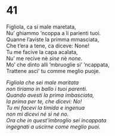 # 41  
  
Figliola, ca si male maretata,  
Nu’ ghiammo ’ncoppa a li parienti tuoi.  
Quanne l’aviste la primma mmasciata,  
Che t’era a tene, ca diceve: None!  
Tu me facive la capa acalata,  
Nu’ me recive nè *sine* nè *none*.  
Mo’ che dinto alli ’mbruoglie si’ ’ncappata,  
Trattene ascì’ tu comme meglio puoje.

*Figliola che sei male maritata  
non tiriamo in ballo i tuoi parenti.  
Quando avesti la prima imbasciata,  
la prima per te, che dicevi: No!  
Tu mi facevi la timida e ingenua  
non mi dicevi né sì né no.  
Ora che in quest’imbroglio sei incappata  
ingegnati a uscirne come meglio puoi.*



